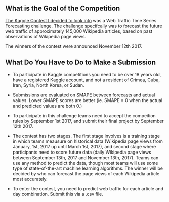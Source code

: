 ## What is the Goal of the Competition

[The Kaggle Contest I decided to look into](https://www.kaggle.com/c/web-traffic-time-series-forecasting) was a Web Traffic Time Series Forecasting challenge. The challenge specifcally was to forecast the future web traffic of approximately 145,000 Wikipedia articles, based on past observations of Wikipedia page views. 

 The winners of the contest were announced November 12th 2017. 


## What Do You Have to Do to Make a Submission

* To participate in Kaggle competitions you need to be over 18 years old, have a registered Kaggle account, and not a resident of Crimea, Cuba, Iran, Syria, North Korea, or Sudan.

* Submissions are evaluated on SMAPE between forecasts and actual values. Lower SMAPE scores are better (ie. SMAPE = 0 when the actual and predicted values are both 0.)

* To participate in this challenge teams need to accept the compeition rules by September 1st 2017, and submit their final project by September 12th 2017. 

* The contest has two stages. The first stage involves is a training stage in which teams meausure on historical data (Wikipedia page views from January, 1st, 2017 up until March 1st, 2017), and second stage where participants need to score future data (daily Wikipedia page views between September 13th, 2017 and November 13th, 2017). Teams can use any method to predict the data, though most teams will use some type of state-of-the-art machine learning algorithms. The winner will be decided by who can forecast the page views of each Wikipedia article most accurately. 

* To enter the contest, you need to predict web traffic for each article and day combination. Submit this via a .csv file.